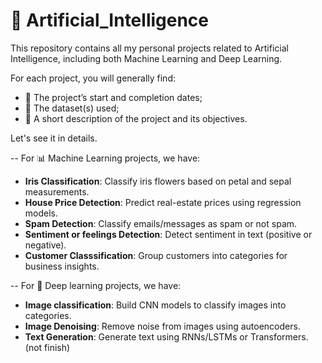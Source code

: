 # 🧠 Artificial_Intelligence

This repository contains all my personal projects related to Artificial Intelligence, including both Machine Learning and Deep Learning.

For each project, you will generally find:
  - 📅 The project’s start and completion dates;
  - 📂 The dataset(s) used;
  - 📝 A short description of the project and its objectives.

Let's see it in details.

--
For 📊 Machine Learning projects, we have:
  - **Iris Classification**: Classify iris flowers based on petal and sepal measurements.
  - **House Price Detection**: Predict real-estate prices using regression models.
  - **Spam Detection**: Classify emails/messages as spam or not spam.
  - **Sentiment or feelings Detection**: Detect sentiment in text (positive or negative).
  - **Customer Classsification**: Group customers into categories for business insights.

--
For 🤖 Deep learning projects, we have:
  - **Image classification**: Build CNN models to classify images into categories.
  - **Image Denoising**: Remove noise from images using autoencoders.
  - **Text Generation**: Generate text using RNNs/LSTMs or Transformers. (not finish)

